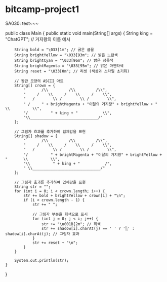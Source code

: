# bitcamp-project1
SA030: test~~~

public class Main {
    public static void main(String[] args) {
        String king = "ChatGPT"; // 거지왕의 이름 예시

        String bold = "\033[1m"; // 굵은 글꼴
        String brightYellow = "\033[93m"; // 밝은 노란색
        String brightCyan = "\033[96m"; // 밝은 청록색
        String brightMagenta = "\033[95m"; // 밝은 마젠타색
        String reset = "\033[0m"; // 리셋 (색상과 스타일 초기화)

        // 왕관 모양의 ASCII 아트
        String[] crown = {
            "       /\\         /\\         /\\",
            "     /    \\     /    \\     /    \\",
            "   /        \\ /        \\ /        \\",
            " /     " + brightMagenta + "이달의 거지왕" + brightYellow + "       \\          \\",
            "/          " + king + "           \\",
            "\\______________________________/"
        };

        // 그림자 효과를 추가하여 입체감을 표현
        String[] shadow = {
            "       /\\         /\\         /\\",
            "     /    \\     /    \\     /    \\",
            "   /        \\ /        \\ /        \\",
            "/          " + brightMagenta + "이달의 거지왕" + brightYellow + "       \\          \\",
            "\\          " + king + "           /",
            " \\______________________________/"
        };

        // 그림자 효과를 추가하여 입체감을 표현
        String str = "";
        for (int i = 0; i < crown.length; i++) {
            str += bold + brightYellow + crown[i] + "\n";
            if (i < crown.length - 1) {
                str += " ";

                // 그림자 부분을 회색으로 표시
                for (int j = 0; j < i; j++) {
                    str += "\u001B[2m"; // 회색
                    str += shadow[i].charAt(j) == ' ' ? '░' : shadow[i].charAt(j); // 그림자 효과
                }
                str += reset + "\n";
            }
        }

        System.out.println(str);
    }
}
